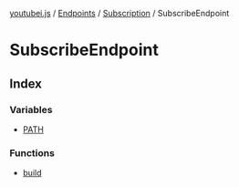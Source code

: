 [youtubei.js](../../../../../../README.md) / [Endpoints](../../../../README.md) / [Subscription](../../README.md) / SubscribeEndpoint

# SubscribeEndpoint

## Index

### Variables

- [PATH](variables/PATH.md)

### Functions

- [build](functions/build.md)

